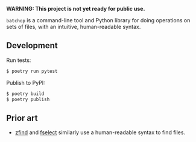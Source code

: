 **WARNING: This project is not yet ready for public use.**

`batchop` is a command-line tool and Python library for doing operations on sets of files, with an
intuitive, human-readable syntax.

## Development
Run tests:

```python
$ poetry run pytest
```

Publish to PyPI:

```python
$ poetry build
$ poetry publish
```

## Prior art
- [zfind](https://github.com/laktak/zfind) and [fselect](https://github.com/jhspetersson/fselect)
  similarly use a human-readable syntax to find files.
